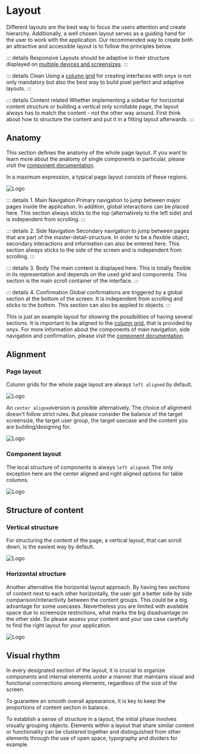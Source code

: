 # Layout

Different layouts are the best way to focus the users attention and create hierarchy. Additionally, a well chosen layout serves as a guiding hand for the user to work with the application. Our recommended way to create both an attractive and accessible layout is to follow the principles below.

::: details Responsive
Layouts should be adaptive in their structure displayed on [multiple devices and screensizes](/basics/breakpoints_grid).
:::

::: details Clean
Using a [column grid](/basics/breakpoints_grid) for creating interfaces with onyx is not only mandatory but also the best way to build pixel perfect and adaptive layouts.
:::

::: details Content related
Whether implementing a sidebar for horizontal content structure or building a vertical only scrollable page, the layout always has to match the content - not the other way around. First think about how to structure the content and put it in a fitting layout afterwards.
:::

## Anatomy

This section defines the anatomy of the whole page layout. If you want to learn more about the anatomy of single components in particular, please visit the [component documentation](/development/).

In a maximum expression, a typical page layout consists of these regions.

![Logo](/assets/anatomy.png)

::: details 1. Main Navigation
Primary navigation to jump between major pages inside the application. In addition, global interactions can be placed here. This section always sticks to the top (alternatively to the left side) and is independent from scrolling.
:::

::: details 2. Side Navigation
Secondary navigation to jump between pages that are part of the master-detail-structure. In order to be a flexible object, secondary interactions and information can also be entered here. This section always sticks to the side of the screen and is independent from scrolling.
:::

::: details 3. Body
The main content is displayed here. This is totally flexible in its representation and depends on the used grid and components. This section is the main scroll container of the interface.
:::

::: details 4. Confirmation
Global confirmations are triggered by a global section at the bottom of the screen. It is independent from scrolling and sticks to the bottom. This section can also be applied to objects.
:::

This is just an example layout for showing the possibilities of having several sections. It is important to be aligned to the [column grid](/basics/breakpoints_grid), that is provided by onyx. For more information about the components of main navigation, side navigation and confirmation, please visit the [component documentation](/development/).

## Alignment

### Page layout

Column grids for the whole page layout are always `left aligned` by default.

![Logo](/assets/layout_alignment_left.png)

An `center aligned`version is possible alternatively. The choice of alignment doesn't follow strict rules. But please consider the balance of the target screensize, the target user group, the target usecase and the content you are building/designing for.

![Logo](/assets/layout_alignment_center.png)

### Component layout

The local structure of components is always `left aligned`. The only exception here are the center aligned and right aligned options for table columns.

![Logo](/assets/component_alignment.png)

## Structure of content

### Vertical structure

For structuring the content of the page, a vertical layout, that can scroll down, is the easiest way by default.

![Logo](/assets/vertical_content_structure.png)

### Horizontal structure

Another alternative the horizontal layout approach. By having two sections of content next to each other horizontally, the user got a better side by side comparison/interactivity between the content groups. This could be a big advantage for some usecases. Nevertheless you are limited with available space due to screensize restrictions, what marks the big disadvantage on the other side. So please assess your content and your use case carefully to find the right layout for your application.

![Logo](/assets/horizontal_content_structure.png)

## Visual rhythm

In every designated section of the layout, it is crucial to organize components and internal elements under a manner that maintains visual and functional connections among elements, regardless of the size of the screen.

To guarantee an smooth overall appearance, it is key to keep the proportions of content section in balance.

To establish a sense of structure in a layout, the initial phase involves visually grouping objects. Elements within a layout that share similar content or functionality can be clustered together and distinguished from other elements through the use of open space, typography and dividers for example.
